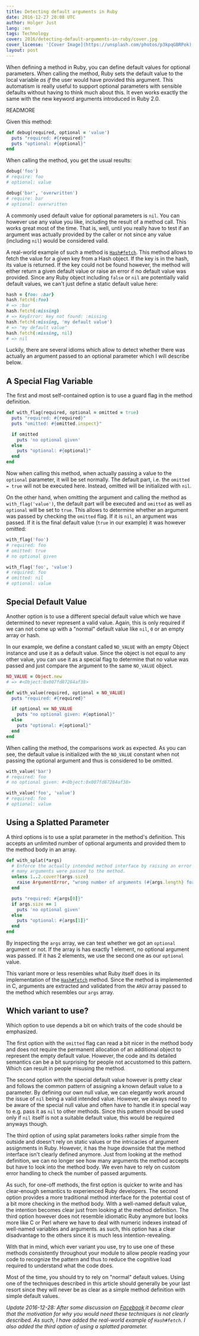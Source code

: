 ```yaml
---
title: Detecting default arguments in Ruby
date: 2016-12-27 20:08 UTC
author: Holger Just
lang: :en
tags: Technology
cover: 2016/detecting-default-arguments-in-ruby/cover.jpg
cover_license: '[Cover Image](https://unsplash.com/photos/p3kpqGBRPok) by [Tim Mossholder](https://unsplash.com/@timmossholder), [CC Zero 1.0](https://unsplash.com/license)'
layout: post
---
```


When defining a method in Ruby, you can define default values for optional parameters. When calling the method, Ruby sets the default value to the local variable *as if* the user would have provided this argument. This automatism is really useful to support optional parameters with sensible defaults without having to think much about this. It even works exactly the same with the new keyword arguments introduced in Ruby 2.0.

READMORE

Given this method:

```ruby
def debug(required, optional = 'value')
  puts "required: #{required}"
  puts "optional: #{optional}"
end
```

When calling the method, you get the usual results:

```ruby
debug('foo')
# require: foo
# optional: value

debug('bar', 'overwritten')
# require: bar
# optional: overwritten
```

A commonly used default value for optional parameters is `nil`. You can however use any value you like, including the result of a method call. This works great most of the time. That is, well, until you really have to test if an argument was actually provided by the caller or not since any value (including `nil`) would be considered valid.

A real-world example of such a method is [`Hash#fetch`](https://ruby-doc.org/core/Hash.html#method-i-fetch). This method allows to fetch the value for a given key from a Hash object. If the key is in the hash, its value is returned. If the key could not be found however, the method will either return a given default value or raise an error if no default value was provided. Since any Ruby object including `false` or `nil` are potentially valid default values, we can't just define a static default value here:

```ruby
hash = {foo: :bar}
hash.fetch(:foo)
# => :bar
hash.fetch(:missing)
# => KeyError: key not found: :missing
hash.fetch(:missing, 'my default value')
# => "my default value"
hash.fetch(:missing, nil)
# => nil
```

Luckily, there are several idioms which allow to detect whether there was actually an argument passed to an optional parameter which I will describe below.

## A Special Flag Variable

The first and most self-contained option is to use a guard flag in the method definition.

```ruby
def with_flag(required, optional = omitted = true)
  puts "required: #{required}"
  puts "omitted: #{omitted.inspect}"

  if omitted
    puts 'no optional given'
  else
    puts "optional: #{optional}"
  end
end
```

Now when calling this method, when actually passing a value to the `optional` parameter, it will be set normally. The default part, i.e. the `omitted = true` will not be executed here. Instead, omitted will be initialized with `nil`.

On the other hand, when omitting the argument and calling the method as `with_flag('value')`, the default part will be executed and `omitted` as well as `optional` will be set to `true`. This allows to determine whether an argument was passed by checking the `omitted` flag. If it is `nil`, an argument was passed. If it is the final default value (`true` in our example) it was however omitted:

```ruby
with_flag('foo')
# required: foo
# omitted: true
# no optional given

with_flag('foo', 'value')
# required: foo
# omitted: nil
# optional: value
```

## Special Default Value

Another option is to use a different special default value which we have determined to never represent a valid value. Again, this is only required if we can not come up with a "normal" default value like `nil`, `0` or an empty array or hash.

In our example, we define a constant called `NO_VALUE` with an empty Object instance and use it as a default value. Since the object is not equal to any other value, you can use it as a special flag to determine that no value was passed and just compare the argument to the same `NO_VALUE` object.

```ruby
NO_VALUE = Object.new
# => #<Object:0x007fd87284af38>

def with_value(required, optional = NO_VALUE)
  puts "required: #{required}"

  if optional == NO_VALUE
    puts "no optional given: #{optional}"
  else
    puts "optional: #{optional}"
  end
end
```

When calling the method, the comparisons work as expected. As you can see, the default value is initialized with the `NO_VALUE` constant when not passing the optional argument and thus is considered to be omitted.

```ruby
with_value('bar')
# required: foo
# no optional given: #<Object:0x007fd87284af38>

with_value('foo', 'value')
# required: foo
# optional: value
```

## Using a Splatted Parameter

A third options is to use a splat parameter in the method's definition. This accepts an unlimited number of optional arguments and provided them to the method body in an array.

```ruby
def with_splat(*args)
  # Enforce the actually intended method interface by raising an error if too
  # many arguments were passed to the method.
  unless 1..2.cover?(args.size)
    raise ArgumentError, "wrong number of arguments (#{args.length} for 1..2)"
  end

  puts "required: #{args[0]}"
  if args.size == 1
    puts 'no optional given'
  else
    puts "optional: #{args[1]}"
  end
end
```

By inspecting the `args` array, we can test whether we got an `optional` argument or not. If the array is has exactly 1 element, no optional argument was passed. If it has 2 elements, we use the second one as our `optional` value.

This variant more or less resembles what Ruby itself does in its implementation of the [`Hash#fetch`](https://ruby-doc.org/core/Hash.html#method-i-fetch) method. Since the method is implemented in C, arguments are extracted and validated from the `ARGV` array passed to the method which resembles our `args` array.

## Which variant to use?

Which option to use depends a bit on which traits of the code should be emphasized.

The first option with the `omitted` flag can read a bit nicer in the method body and does not require the permanent allocation of an additional object to represent the empty default value. However, the code and its detailed semantics can be a bit surprising for people not accustomed to this pattern. Which can result in people misusing the method.

The second option with the special default value however is pretty clear and follows the common pattern of assigning a known default value to a parameter. By defining our own null value, we can elegantly work around the issue of `nil` being a valid intended value. However, we always need to be aware of the special null value and often have to handle it in special way to e.g. pass it as `nil` to other methods. Since this pattern should be used only if `nil` itself is not a suitable default value, this would be required anyways though.

The third option of using splat parameters looks rather simple from the outside and doesn't rely on static values or the intricacies of argument assignments in Ruby. However, it has the huge downside that the method interface isn't clearly defined anymore. Just from looking at the method definition, we can no longer see how many arguments the method accepts but have to look into the method body. We even have to rely on custom error handling to check the number of passed arguments.

As such, for one-off methods, the first option is quicker to write and has clear-enough semantics to experienced Ruby developers. The second option provides a more traditional method interface for the potential cost of a bit more checking in the method body. With a well-named default value, the intention becomes clear just from looking at the method definition. The third option however does not resemble idiomatic Ruby anymore but looks more like C or Perl where we have to deal with numeric indexes instead of well-named variables and arguments. as such, this option has a clear disadvantage to the others since it is much less intention-revealing.

With that in mind, which ever variant you use, try to use one of these methods consistently throughout your module to allow people reading your code to recognize the pattern and thus to reduce the cognitive load required to understand what the code does.

Most of the time, you should try to rely on "normal" default values. Using one of the techniques described in this article should generally be your last resort since they will never be as clear as a simple method definition with simple default values.

*Update 2016-12-28: After some discussion on [Facebook](https://www.facebook.com/holger.just.9/posts/1198815266853010) it became clear that the motivation for why you would need these techniques is not clearly described. As such, I have added the real-world example of `Hash#fetch`. I also added the third option of using a splatted parameter.*
